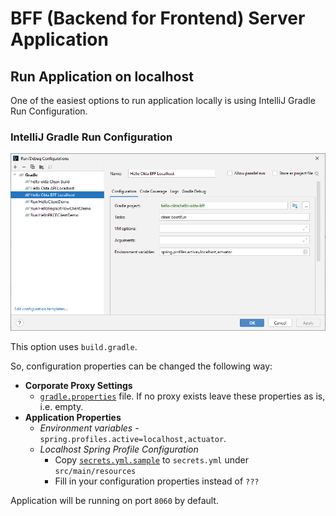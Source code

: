 # BFF (Backend for Frontend) Server Application

## Run Application on localhost

One of the easiest options to run application locally is using IntelliJ Gradle Run Configuration.

### IntelliJ Gradle Run Configuration

![IntelliJ Gradle Run Configuration](images/01-Gradle-Run-Configuration.PNG)

This option uses `build.gradle`.

So, configuration properties can be changed the following way:
- **Corporate Proxy Settings** 
    - [`gradle.properties`](../gradle.properties) file. If no proxy exists leave these properties as is, i.e. empty.
- **Application Properties**
  - _Environment variables_ - `spring.profiles.active=localhost,actuator`.
  - _Localhost Spring Profile Configuration_
    - Copy [`secrets.yml.sample`](src/main/resources/secrets.yml.sample) to `secrets.yml` under `src/main/resources`
    - Fill in your configuration properties instead of `???`

Application will be running on port `8060` by default.

